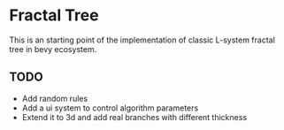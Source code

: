 # Fractal Tree

This is an starting point of the implementation of classic L-system fractal tree in bevy ecosystem. 

## TODO
 - Add random rules
 - Add a ui system to control algorithm parameters
 - Extend it to 3d and add real branches with different thickness